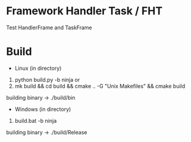# Framework Handler Task / FHT
Test HandlerFrame and TaskFrame
# Build
- Linux (in directory)
 1. python build.py -b ninja
 or
 2. mk build && cd build && cmake .. -G "Unix Makefiles" && cmake build
 
 building binary -> ./build/bin
 
- Windows (in directory)
 1. build.bat -b ninja
 
 building binary -> ./build/Release